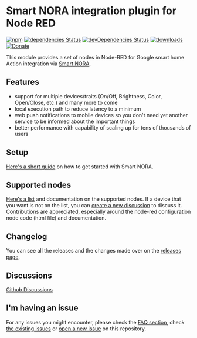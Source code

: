 Smart NORA integration plugin for Node RED
=====================

[![npm](https://img.shields.io/npm/v/node-red-contrib-smartnora.svg?style=flat-square&logo=npm)](https://www.npmjs.com/package/node-red-contrib-smartnora)
[![dependencies Status](https://img.shields.io/david/andrei-tatar/node-red-contrib-smartnora.svg?style=flat-square)](https://david-dm.org/andrei-tatar/node-red-contrib-smartnora)
[![devDependencies Status](https://img.shields.io/david/dev/andrei-tatar/node-red-contrib-smartnora.svg?style=flat-square)](https://david-dm.org/andrei-tatar/node-red-contrib-smartnora?type=dev)
[![downloads](https://img.shields.io/npm/dm/node-red-contrib-smartnora.svg?style=flat-square)](https://www.npmjs.com/package/node-red-contrib-smartnora)
[![Donate](https://img.shields.io/badge/Donate-PayPal-green.svg?style=flat-square&logo=paypal)](https://paypal.me/andreitatar)

This module provides a set of nodes in Node-RED for Google smart home Action integration via [Smart NORA](https://smart-nora.eu/).

## Features
- support for multiple devices/traits (On/Off, Brightness, Color, Open/Close, etc.) and many more to come
- local execution path to reduce latency to a minimum
- web push notifications to mobile devices so you don't need yet another service to be informed about the important things
- better performance with capability of scaling up for tens of thousands of users

## Setup

[Here's a short guide](./doc/setup/README.md) on how to get started with Smart NORA.

## Supported nodes

[Here's a list](./doc/nodes) and documentation on the supported nodes. 
If a device that you want is not on the list, you can [create a new discussion](https://github.com/andrei-tatar/node-red-contrib-smartnora/discussions/new) to discuss it. Contributions are appreciated, especially around the node-red configuration node code (html file) and documentation.

## Changelog

You can see all the releases and the changes made over on the [releases page](https://github.com/andrei-tatar/node-red-contrib-smartnora/releases).

## Discussions

[Github Discussions](https://github.com/andrei-tatar/node-red-contrib-smartnora/discussions)

## I'm having an issue

For any issues you might encounter, please check the [FAQ section](./doc/faq/README.md), check [the existing issues](https://github.com/andrei-tatar/node-red-contrib-smartnora/issues) or [open a new issue](https://github.com/andrei-tatar/node-red-contrib-smartnora/issues/new/choose) on this repository.
